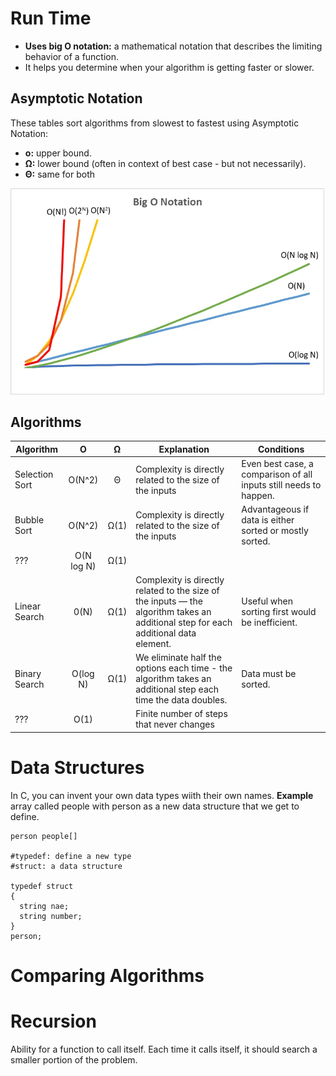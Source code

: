 # Run Time
* **Uses big O notation:** a mathematical notation that describes the limiting behavior of a function.
* It helps you determine when your algorithm is getting faster or slower. 


## Asymptotic Notation
These tables sort algorithms from slowest to fastest using Asymptotic Notation:
* **o:** upper bound.
* **Ω:** lower bound (often in context of best case - but not necessarily).
* **Θ:** same for both

![Big O](./bigO.webp)


## Algorithms
| Algorithm      | O             | Ω             |  Explanation | Conditions |
|----------------|:-------------:|:-------------:|--------------|------------|
| Selection Sort |  O(N^2)       |     Θ         | Complexity is directly related to the size of the inputs| Even best case, a comparison of all inputs still needs to happen. |
| Bubble Sort    |  O(N^2)       |     Ω(1)      | Complexity is directly related to the size of the inputs| Advantageous if data is either sorted or mostly sorted. |
| ???            |  O(N log N)   |     Ω(1)      |  | |
| Linear Search  |  0(N)         |     Ω(1)      | Complexity is directly related to the size of the inputs — the algorithm takes an additional step for each additional data element. | Useful when sorting first would be inefficient. |
| Binary Search  |  O(log N)     |     Ω(1)      | We eliminate half the options each time - the algorithm takes an additional step each time the data doubles. | Data must be sorted. |
| ???            |  O(1)         |               | Finite number of steps that never changes | |


# Data Structures
In C, you can invent your own data types wiith their own names.
**Example** array called people with person as a new data structure that we get to define.
```
person people[]

#typedef: define a new type
#struct: a data structure

typedef struct
{
  string nae;
  string number;
}
person;

```

# Comparing Algorithms

# Recursion
Ability for a function to call itself.
Each time it calls itself, it should search a smaller portion of the problem.